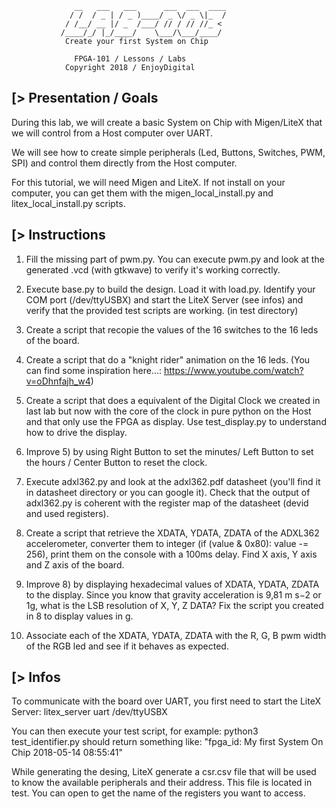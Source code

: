       
                  __   ___   ___      ___  ___  ____
                 / /  / _ | / _ )____/ _ \/ _ \|_  /
                / /__/ __ |/ _  /___/ // / // //_ < 
               /____/_/ |_/____/    \___/\___/____/
                Create your first System on Chip
                                     
                  FPGA-101 / Lessons / Labs
                Copyright 2018 / EnjoyDigital

[> Presentation / Goals
-----------------------
During this lab, we will create a basic System on Chip with Migen/LiteX  that we
will control from a Host computer over UART.

We will see how to create simple peripherals (Led, Buttons, Switches, PWM, SPI)
and control them directly from the Host computer.

For this tutorial, we will need Migen and LiteX. If not install on your computer,
you can get them with the migen_local_install.py and litex_local_install.py scripts.


[> Instructions
---------------
1) Fill the missing part of pwm.py. You can execute pwm.py and look at the 
generated .vcd (with gtkwave) to verify it's working correctly.

2) Execute base.py to build the design. Load it with load.py. Identify your COM
port (/dev/ttyUSBX) and start the LiteX Server (see infos) and verify that the
provided test scripts are working. (in test directory)

3) Create a script that recopie the values of the 16 switches to the 16 leds of
the board.

4) Create a script that do a "knight rider" animation on the 16 leds. (You can 
find some inspiration here...: https://www.youtube.com/watch?v=oDhnfajh_w4)

5) Create a script that does a equivalent of the Digital Clock we created in last
lab but now with the core of the clock in pure python on the Host and that only
use the FPGA as display. Use test_display.py to understand how to drive the display.

6) Improve 5) by using Right Button to set the minutes/ Left Button to set the
hours / Center Button to reset the clock.

7) Execute adxl362.py and look at the adxl362.pdf datasheet (you'll find it in
datasheet directory or you can google it). Check that the output of adxl362.py is
coherent with the register map of the datasheet (devid and used registers).

8) Create a script that retrieve the XDATA, YDATA, ZDATA of the ADXL362 accelerometer,
converter them to integer (if (value & 0x80): value -= 256), print them on the console
with a 100ms delay. Find X axis, Y axis and Z axis of the board.

9) Improve 8) by displaying hexadecimal values of XDATA, YDATA, ZDATA to the display.
Since you know that gravity acceleration is 9,81 m s−2 or 1g, what is the LSB resolution
of X, Y, Z DATA? Fix the script you created in 8 to display values in g.

10) Associate each of the XDATA, YDATA, ZDATA with the R, G, B pwm width of the RGB
led and see if it behaves as expected.


[> Infos
--------
To communicate with the board over UART, you first need to start the LiteX Server:
litex_server uart /dev/ttyUSBX

You can then execute your test script, for example:
python3 test_identifier.py
should return something like:
"fpga_id: My first System On Chip 2018-05-14 08:55:41"

While generating the desing, LiteX generate a csr.csv file that will be used to
know the available peripherals and their address. This file is located in test.
You can open to get the name of the registers you want to access.
